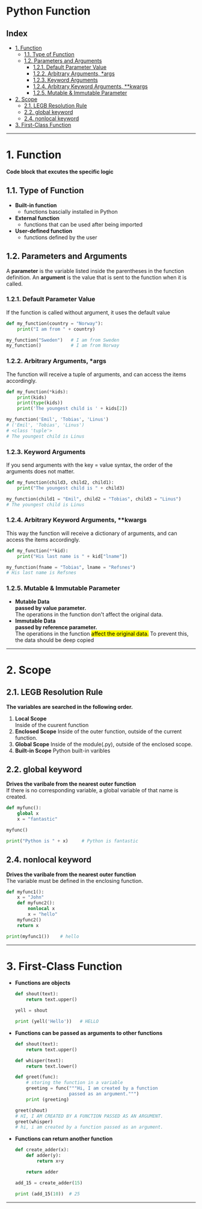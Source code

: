 # Python Function

## Index

- [1. Function](#1-function)
  - [1.1. Type of Function](#11-type-of-function)
  - [1.2. Parameters and Arguments](#12-parameters-and-arguments)
    - [1.2.1. Default Parameter Value](#121-default-parameter-value)
    - [1.2.2. Arbitrary Arguments, \*args](#122-arbitrary-arguments-args)
    - [1.2.3. Keyword Arguments](#123-keyword-arguments)
    - [1.2.4. Arbitrary Keyword Arguments, \*\*kwargs](#124-arbitrary-keyword-arguments-kwargs)
    - [1.2.5. Mutable & Immutable Parameter](#125-mutable--immutable-parameter)
- [2. Scope](#2-scope)
  - [2.1. LEGB Resolution Rule](#21-legb-resolution-rule)
  - [2.2. global keyword](#22-global-keyword)
  - [2.4. nonlocal keyword](#24-nonlocal-keyword)
- [3. First-Class Function](#3-first-class-function)

---

# 1. Function

**Code block that excutes the specific logic**

## 1.1. Type of Function

- **Built-in function**
  - functions bascially installed in Python
- **External function**
  - functions that can be used after being imported
- **User-defined function**
  - functions defined by the user

## 1.2. Parameters and Arguments

A **parameter** is the variable listed inside the parentheses in the function definition.
An **argument** is the value that is sent to the function when it is called.

### 1.2.1. Default Parameter Value

If the function is called without argument, it uses the default value

```python
def my_function(country = "Norway"):
    print("I am from " + country)

my_function("Sweden")   # I am from Sweden
my_function()           # I am from Norway
```

### 1.2.2. Arbitrary Arguments, \*args

The function will receive a tuple of arguments, and can access the items accordingly.

```python
def my_function(*kids):
    print(kids)
    print(type(kids))
    print('The youngest child is ' + kids[2])

my_function('Emil', 'Tobias', 'Linus')
# ('Emil', 'Tobias', 'Linus')
# <class 'tuple'>
# The youngest child is Linus
```

### 1.2.3. Keyword Arguments

If you send arguments with the key = value syntax, the order of the arguments does not matter.

```python
def my_function(child3, child2, child1):
    print("The youngest child is " + child3)

my_function(child1 = "Emil", child2 = "Tobias", child3 = "Linus")
# The youngest child is Linus
```

### 1.2.4. Arbitrary Keyword Arguments, \*\*kwargs

This way the function will receive a dictionary of arguments, and can access the items accordingly.

```python
def my_function(**kid):
    print("His last name is " + kid["lname"])

my_function(fname = "Tobias", lname = "Refsnes")
# His last name is Refsnes
```

### 1.2.5. Mutable & Immutable Parameter

- **Mutable Data**  
   **passed by value parameter.**  
   The operations in the function don't affect the original data.
- **Immutable Data**  
   **passed by reference parameter.**  
   The operations in the function <mark>affect the original data.</mark> To prevent this, the data should be deep copied

---

# 2. Scope

## 2.1. LEGB Resolution Rule

**The variables are searched in the following order.**

1. **Local Scope**  
   Inside of the cuurent function
2. **Enclosed Scope**
   Inside of the outer function, outside of the current function.
3. **Global Scope**
   Inside of the module(.py), outside of the enclosed scope.
4. **Built-in Scope**
   Python built-in varibles

## 2.2. global keyword

**Drives the varibale from the nearest outer function**  
If there is no corresponding variable, a global variable of that name is created.

```python
def myfunc():
    global x
    x = "fantastic"

myfunc()

print("Python is " + x)     # Python is fantastic
```

## 2.4. nonlocal keyword

**Drives the varibale from the nearest outer function**  
The variable must be defined in the enclosing function.

```python
def myfunc1():
    x = "John"
    def myfunc2():
        nonlocal x
        x = "hello"
    myfunc2()
    return x

print(myfunc1())    # hello
```

---

# 3. First-Class Function

- **Functions are objects**

  ```python
  def shout(text):
      return text.upper()

  yell = shout

  print (yell('Hello'))   # HELLO
  ```

- **Functions can be passed as arguments to other functions**

  ```python
  def shout(text):
      return text.upper()

  def whisper(text):
      return text.lower()

  def greet(func):
      # storing the function in a variable
      greeting = func("""Hi, I am created by a function
                      passed as an argument.""")
      print (greeting)

  greet(shout)
  # HI, I AM CREATED BY A FUNCTION PASSED AS AN ARGUMENT.
  greet(whisper)
  # hi, i am created by a function passed as an argument.
  ```

- **Functions can return another function**

  ```python
  def create_adder(x):
      def adder(y):
          return x+y

      return adder

  add_15 = create_adder(15)

  print (add_15(10))  # 25
  ```

---
